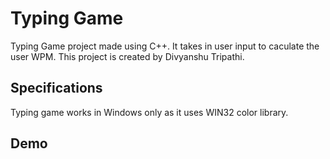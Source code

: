 # Typing Game
Typing Game project made using C++. It takes in user input to caculate the user WPM. This project is created by Divyanshu Tripathi.

## Specifications
Typing game works in Windows only as it uses WIN32 color library.

## Demo
